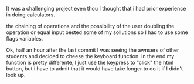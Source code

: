 It was a challenging project even thou I thought that i had prior experience in doing calculators.

the chaining of operations and the possibility of the user doubling the
operation or equal input bested some of my sollutions so I had to use
some flags variables.

Ok, half an hour after the last commit I was seeing the awnsers of other students and decided to cheese the keyboard function. In the end my function is pretty differente, I just use the keypress to "click" the html button, but i have to admit that it would have take longer to do it if I didn't look up.

